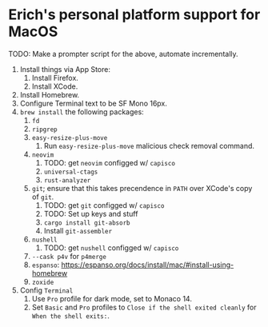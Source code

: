 # Erich's personal platform support for MacOS

TODO: Make a prompter script for the above, automate incrementally.

1. Install things via App Store:
	1. Install Firefox.
	1. Install XCode.
1. Install Homebrew.
1. Configure Terminal text to be SF Mono 16px.
1. `brew install` the following packages:
	1. `fd`
	1. `ripgrep`
	1. `easy-resize-plus-move`
		1. Run `easy-resize-plus-move` malicious check removal command.
	1. `neovim`
		1. TODO: get `neovim` configged w/ `capisco`
		1. `universal-ctags`
		1. `rust-analyzer`
	1. `git`; ensure that this takes precendence in `PATH` over XCode's copy of `git`.
		1. TODO: get `git` configged w/ `capisco`
		1. TODO: Set up keys and stuff
		1. `cargo install git-absorb`
		1. Install `git-assembler`
	1. `nushell`
		1. TODO: get `nushell` configged w/ `capisco`
	1. `--cask p4v` for `p4merge`
	1. `espanso`: <https://espanso.org/docs/install/mac/#install-using-homebrew>
	1. `zoxide`
1. Config `Terminal`
	1. Use `Pro` profile for dark mode, set to Monaco 14.
	1. Set `Basic` and `Pro` profiles to `Close if the shell exited cleanly` for `When the shell exits:`.

